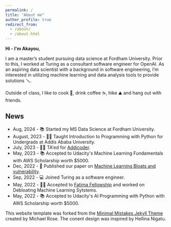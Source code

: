 ```yaml
---
permalink: /
title: "About me"
author_profile: true
redirect_from: 
  - /about/
  - /about.html
---
```

**Hi - I'm Akayou**,

I am a master’s student pursuing data science at Fordham University. Prior to this, I worked at Turing as a consultant software engineer for OpenAI. As an aspiring data scientist with a background in software engineering, I’m interested in utilizing machine learning and data analysis tools to provide solutions 🪛.


Outside of class, I like to cook 🍛, drink coffee ☕️, hike ⛰ and hang out with friends.


## News

- Aug, 2024 - 📚 Started my MS Data Science at Fordham University.
- August, 2023 - 👨‍🏫 Taught Introduction to Programming with Python for Undergrads at Addis Ababa University.
- July, 2023 - 👨‍🏫 TA'ed for [Addicoder](https://addiscoder.com).
- May, 2023 - 📚 Accepted to Udacity's Machine Learning Fundamentals with AWS Scholarship worth $5000.
- Dec, 2022 - 📄 Published our paper on [Machine Learning Bloats and vulnerability](https://arxiv.org/abs/2212.09437).
- Sep, 2022 - 💻 Joined Turing as a software engineer.
- May, 2022 - 👨‍🔬 Accepted to [Fatima Fellowship](https://www.fatimafellowship.com) and worked on Debloating Machine Learning Sytstems.
- May, 2022 - 📚 Accepted to Udacity's AI Programming with Python with AWS Scholarship worth $5000.





This website template was forked from the [Minimal Mistakes Jekyll Theme](https://mmistakes.github.io/minimal-mistakes/) created by Michael Rose. The conent design was inspired by Hellina Nigatu.